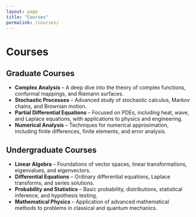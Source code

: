 ```yaml
---
layout: page
title: "Courses"
permalink: /courses/
---
```


# Courses

## Graduate Courses

- **Complex Analysis** – A deep dive into the theory of complex functions, conformal mappings, and Riemann surfaces.
- **Stochastic Processes** – Advanced study of stochastic calculus, Markov chains, and Brownian motion.
- **Partial Differential Equations** – Focused on PDEs, including heat, wave, and Laplace equations, with applications to physics and engineering.
- **Numerical Analysis** – Techniques for numerical approximation, including finite differences, finite elements, and error analysis.

## Undergraduate Courses

- **Linear Algebra** – Foundations of vector spaces, linear transformations, eigenvalues, and eigenvectors.
- **Differential Equations** – Ordinary differential equations, Laplace transforms, and series solutions.
- **Probability and Statistics** – Basic probability, distributions, statistical inference, and hypothesis testing.
- **Mathematical Physics** – Application of advanced mathematical methods to problems in classical and quantum mechanics.
